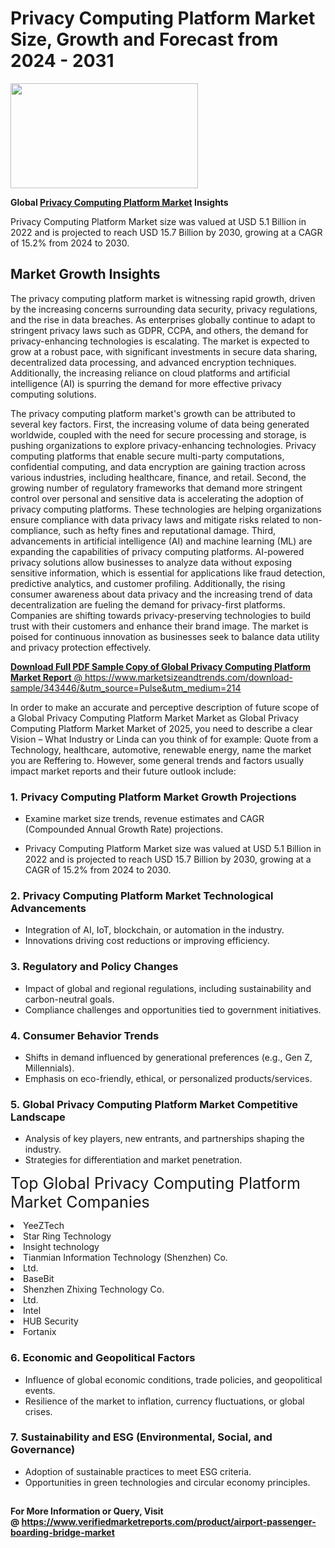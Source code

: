 <H1>Privacy Computing Platform Market Size, Growth and Forecast from 2024 - 2031</H1><img class="aligncenter size-medium wp-image-584254" src="https://thirdeyenews.in/wp-content/uploads/2024/09/Global-Market-Research-300x168.jpeg" alt="" width="300" height="168" /><p><strong>Global&nbsp;<a href="https://www.marketsizeandtrends.com/download-sample/343446/&amp;utm_source=Pulse&amp;utm_medium=214">Privacy Computing Platform Market</a> Insights</strong></p><p>Privacy Computing Platform Market size was valued at USD 5.1 Billion in 2022 and is projected to reach USD 15.7 Billion by 2030, growing at a CAGR of 15.2% from 2024 to 2030.</p><p><h2>Market Growth Insights</h2> <p>The privacy computing platform market is witnessing rapid growth, driven by the increasing concerns surrounding data security, privacy regulations, and the rise in data breaches. As enterprises globally continue to adapt to stringent privacy laws such as GDPR, CCPA, and others, the demand for privacy-enhancing technologies is escalating. The market is expected to grow at a robust pace, with significant investments in secure data sharing, decentralized data processing, and advanced encryption techniques. Additionally, the increasing reliance on cloud platforms and artificial intelligence (AI) is spurring the demand for more effective privacy computing solutions.</p> <p><a href="download-link-here"></a></p> <p>The privacy computing platform market's growth can be attributed to several key factors. First, the increasing volume of data being generated worldwide, coupled with the need for secure processing and storage, is pushing organizations to explore privacy-enhancing technologies. Privacy computing platforms that enable secure multi-party computations, confidential computing, and data encryption are gaining traction across various industries, including healthcare, finance, and retail. Second, the growing number of regulatory frameworks that demand more stringent control over personal and sensitive data is accelerating the adoption of privacy computing platforms. These technologies are helping organizations ensure compliance with data privacy laws and mitigate risks related to non-compliance, such as hefty fines and reputational damage. Third, advancements in artificial intelligence (AI) and machine learning (ML) are expanding the capabilities of privacy computing platforms. AI-powered privacy solutions allow businesses to analyze data without exposing sensitive information, which is essential for applications like fraud detection, predictive analytics, and customer profiling. Additionally, the rising consumer awareness about data privacy and the increasing trend of data decentralization are fueling the demand for privacy-first platforms. Companies are shifting towards privacy-preserving technologies to build trust with their customers and enhance their brand image. The market is poised for continuous innovation as businesses seek to balance data utility and privacy protection effectively.</p> <p><a href="get-more-link-here"></p><p><span class=""><strong>Download Full PDF Sample Copy of Global Privacy Computing Platform Market Report</strong> @ <a href="https://www.marketsizeandtrends.com/download-sample/343446/&amp;utm_source=Pulse&amp;utm_medium=214" target="_blank">https://www.marketsizeandtrends.com/download-sample/343446/&amp;utm_source=Pulse&amp;utm_medium=214</a></span></p><p>In order to make an accurate and perceptive description of future scope of a Global&nbsp;Privacy Computing Platform Market Market as Global&nbsp;Privacy Computing Platform Market Market of 2025, you need to describe a clear Vision &ndash; What Industry or Linda can you think of for example: Quote from a Technology, healthcare, automotive, renewable energy, name the market you are Reffering to. However, some general trends and factors usually impact market reports and their future outlook include:</p><h3>1.&nbsp;<strong>Privacy Computing Platform Market Growth Projections</strong></h3><ul><li>Examine market size trends, revenue estimates and CAGR (Compounded Annual Growth Rate) projections.</li><li><p>Privacy Computing Platform Market size was valued at USD 5.1 Billion in 2022 and is projected to reach USD 15.7 Billion by 2030, growing at a CAGR of 15.2% from 2024 to 2030.</p></li></ul><h3>2.&nbsp;<strong>Privacy Computing Platform Market Technological Advancements</strong></h3><ul><li>Integration of AI, IoT, blockchain, or automation in the industry.</li><li>Innovations driving cost reductions or improving efficiency.</li></ul><h3>3.&nbsp;<strong>Regulatory and Policy Changes</strong></h3><ul><li>Impact of global and regional regulations, including sustainability and carbon-neutral goals.</li><li>Compliance challenges and opportunities tied to government initiatives.</li></ul><h3>4.&nbsp;<strong>Consumer Behavior Trends</strong></h3><ul><li>Shifts in demand influenced by generational preferences (e.g., Gen Z, Millennials).</li><li>Emphasis on eco-friendly, ethical, or personalized products/services.</li></ul><h3>5.&nbsp;<strong>Global Privacy Computing Platform Market Competitive Landscape</strong></h3><ul><li>Analysis of key players, new entrants, and partnerships shaping the industry.</li><li>Strategies for differentiation and market penetration.</li></ul><p data-pm-slice="1 1 []"><span style="color: inherit; font-family: inherit; font-size: 25px;">Top Global Privacy Computing Platform Market Companies</span></p><div class="" data-test-id=""><p><li>YeeZTech</li><li> Star Ring Technology</li><li> Insight technology</li><li> Tianmian Information Technology (Shenzhen) Co.</li><li> Ltd.</li><li> BaseBit</li><li> Shenzhen Zhixing Technology Co.</li><li> Ltd.</li><li> Intel</li><li> HUB Security</li><li> Fortanix</li></p></div><h3>6.&nbsp;<strong>Economic and Geopolitical Factors</strong></h3><ul><li>Influence of global economic conditions, trade policies, and geopolitical events.</li><li>Resilience of the market to inflation, currency fluctuations, or global crises.</li></ul><h3>7.&nbsp;<strong>Sustainability and ESG (Environmental, Social, and Governance)</strong></h3><ul><li>Adoption of sustainable practices to meet ESG criteria.</li><li>Opportunities in green technologies and circular economy principles.</li></ul><h2><strong style="font-size: 14px;">For More Information or Query, Visit @&nbsp;</strong><a style="background-color: #ffffff; font-size: 14px;" href="https://www.marketsizeandtrends.com/report/privacy-computing-platform-market/" target="_blank">https://www.verifiedmarketreports.com/product/airport-passenger-boarding-bridge-market</a></h2>
